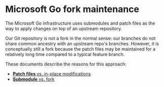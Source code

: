 # Microsoft Go fork maintenance

The Microsoft Go infrastructure uses submodules and patch files as the way to apply changes on top of an upstream repository.

Our Git repository is not a fork in the normal sense: our branches do not share common ancestry with an upstream repo's branches. However, it is conceptually still a fork because the patch files may be maintained for a relatively long time compared to a typical feature branch.

These documents describe the reasons for this approach:

* [**Patch files** vs. in-place modifications](patch-vs-in-place.md)
* [**Submodule** vs. fork](submodule-vs-fork.md)
